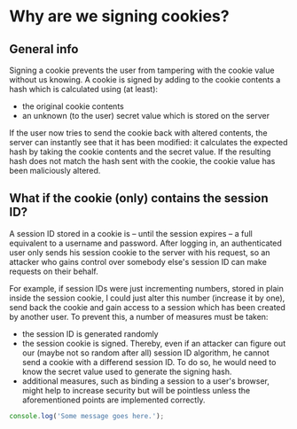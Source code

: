 # Why are we signing cookies?

## General info

Signing a cookie prevents the user from tampering with the cookie value without us knowing.
A cookie is signed by adding to the cookie contents a hash which is calculated using (at least):
- the original cookie contents
- an unknown (to the user) secret value which is stored on the server

If the user now tries to send the cookie back with altered contents, the server can instantly see that it has been modified: it calculates the expected hash by taking the cookie contents and the secret value. If the resulting hash does not match the hash sent with the cookie, the cookie value has been maliciously altered.

## What if the cookie (only) contains the session ID?

A session ID stored in a cookie is – until the session expires – a full equivalent to a username and password. After logging in, an authenticated user only sends his session cookie to the server with his request, so an attacker who gains control over somebody else's session ID can make requests on their behalf.

For example, if session IDs were just incrementing numbers, stored in plain inside the session cookie, I could just alter this number (increase it by one), send back the cookie and gain access to a session which has been created by another user. To prevent this, a number of measures must be taken:
- the session ID is generated randomly
- the session cookie is signed. Thereby, even if an attacker can figure out our (maybe not so random after all) session ID algorithm, he cannot send a cookie with a differend session ID. To do so, he would need to know the secret value used to generate the signing hash.
- additional measures, such as binding a session to a user's browser, might help to increase security but will be pointless unless the aforementioned points are implemented correctly.


```javascript
console.log('Some message goes here.');
```